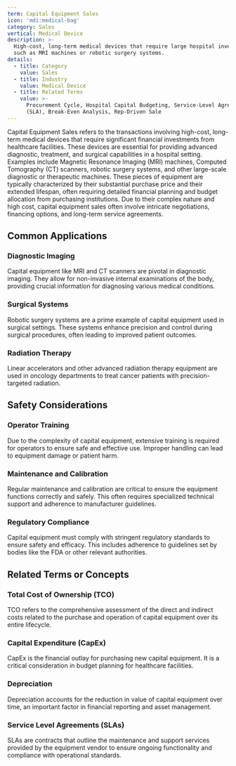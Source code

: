 ```yaml
---
term: Capital Equipment Sales
icon: 'mdi:medical-bag'
category: Sales
vertical: Medical Device
description: >-
  High-cost, long-term medical devices that require large hospital investments,
  such as MRI machines or robotic surgery systems.
details:
  - title: Category
    value: Sales
  - title: Industry
    value: Medical Device
  - title: Related Terms
    value: >-
      Procurement Cycle, Hospital Capital Budgeting, Service-Level Agreement
      (SLA), Break-Even Analysis, Rep-Driven Sale
---
```

Capital Equipment Sales refers to the transactions involving high-cost, long-term medical devices that require significant financial investments from healthcare facilities. These devices are essential for providing advanced diagnostic, treatment, and surgical capabilities in a hospital setting. Examples include Magnetic Resonance Imaging (MRI) machines, Computed Tomography (CT) scanners, robotic surgery systems, and other large-scale diagnostic or therapeutic machines. These pieces of equipment are typically characterized by their substantial purchase price and their extended lifespan, often requiring detailed financial planning and budget allocation from purchasing institutions. Due to their complex nature and high cost, capital equipment sales often involve intricate negotiations, financing options, and long-term service agreements.

## Common Applications

### Diagnostic Imaging
Capital equipment like MRI and CT scanners are pivotal in diagnostic imaging. They allow for non-invasive internal examinations of the body, providing crucial information for diagnosing various medical conditions.

### Surgical Systems
Robotic surgery systems are a prime example of capital equipment used in surgical settings. These systems enhance precision and control during surgical procedures, often leading to improved patient outcomes.

### Radiation Therapy
Linear accelerators and other advanced radiation therapy equipment are used in oncology departments to treat cancer patients with precision-targeted radiation.

## Safety Considerations

### Operator Training
Due to the complexity of capital equipment, extensive training is required for operators to ensure safe and effective use. Improper handling can lead to equipment damage or patient harm.

### Maintenance and Calibration
Regular maintenance and calibration are critical to ensure the equipment functions correctly and safely. This often requires specialized technical support and adherence to manufacturer guidelines.

### Regulatory Compliance
Capital equipment must comply with stringent regulatory standards to ensure safety and efficacy. This includes adherence to guidelines set by bodies like the FDA or other relevant authorities.

## Related Terms or Concepts

### Total Cost of Ownership (TCO)
TCO refers to the comprehensive assessment of the direct and indirect costs related to the purchase and operation of capital equipment over its entire lifecycle.

### Capital Expenditure (CapEx)
CapEx is the financial outlay for purchasing new capital equipment. It is a critical consideration in budget planning for healthcare facilities.

### Depreciation
Depreciation accounts for the reduction in value of capital equipment over time, an important factor in financial reporting and asset management.

### Service Level Agreements (SLAs)
SLAs are contracts that outline the maintenance and support services provided by the equipment vendor to ensure ongoing functionality and compliance with operational standards.
